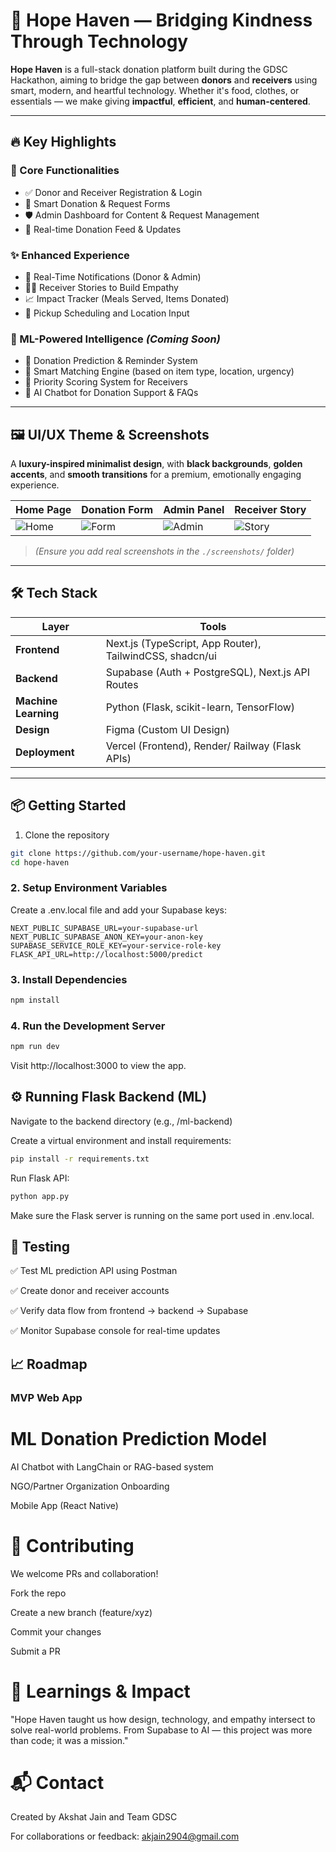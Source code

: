 # 🌟 Hope Haven — Bridging Kindness Through Technology

**Hope Haven** is a full-stack donation platform built during the GDSC Hackathon, aiming to bridge the gap between **donors** and **receivers** using smart, modern, and heartful technology. Whether it's food, clothes, or essentials — we make giving **impactful**, **efficient**, and **human-centered**.

---

## 🔥 Key Highlights

### 🧩 Core Functionalities
- ✅ Donor and Receiver Registration & Login
- 🎯 Smart Donation & Request Forms
- 🛡️ Admin Dashboard for Content & Request Management
- 📡 Real-time Donation Feed & Updates

### ✨ Enhanced Experience
- 🔔 Real-Time Notifications (Donor & Admin)
- 🧍‍♀️ Receiver Stories to Build Empathy
- 📈 Impact Tracker (Meals Served, Items Donated)
- 🚚 Pickup Scheduling and Location Input

### 🤖 ML-Powered Intelligence *(Coming Soon)*
- 📅 Donation Prediction & Reminder System
- 🧠 Smart Matching Engine (based on item type, location, urgency)
- 🥇 Priority Scoring System for Receivers
- 💬 AI Chatbot for Donation Support & FAQs

---

## 🖼️ UI/UX Theme & Screenshots

A **luxury-inspired minimalist design**, with **black backgrounds**, **golden accents**, and **smooth transitions** for a premium, emotionally engaging experience.

| Home Page | Donation Form | Admin Panel | Receiver Story |
|----------|----------------|--------------|----------------|
| ![Home](./screenshots/home.png) | ![Form](./screenshots/form.png) | ![Admin](./screenshots/admin.png) | ![Story](./screenshots/story.png) |

> *(Ensure you add real screenshots in the `./screenshots/` folder)*

---

## 🛠️ Tech Stack

| Layer | Tools |
|-------|-------|
| **Frontend** | Next.js (TypeScript, App Router), TailwindCSS, shadcn/ui |
| **Backend** | Supabase (Auth + PostgreSQL), Next.js API Routes |
| **Machine Learning** | Python (Flask, scikit-learn, TensorFlow) |
| **Design** | Figma (Custom UI Design) |
| **Deployment** | Vercel (Frontend), Render/ Railway (Flask APIs) |

---

## 📦 Getting Started

1. Clone the repository

```bash
git clone https://github.com/your-username/hope-haven.git
cd hope-haven
```
### 2. Setup Environment Variables
Create a .env.local file and add your Supabase keys:

```env
NEXT_PUBLIC_SUPABASE_URL=your-supabase-url
NEXT_PUBLIC_SUPABASE_ANON_KEY=your-anon-key
SUPABASE_SERVICE_ROLE_KEY=your-service-role-key
FLASK_API_URL=http://localhost:5000/predict
```
### 3. Install Dependencies
```bash
npm install
```
### 4. Run the Development Server
```bash
npm run dev
```
Visit http://localhost:3000 to view the app.

## ⚙️ Running Flask Backend (ML)
Navigate to the backend directory (e.g., /ml-backend)

Create a virtual environment and install requirements:

```bash
pip install -r requirements.txt
```
Run Flask API:

```bash
python app.py
```
Make sure the Flask server is running on the same port used in .env.local.

## 🧪 Testing
✅ Test ML prediction API using Postman

✅ Create donor and receiver accounts

✅ Verify data flow from frontend → backend → Supabase

✅ Monitor Supabase console for real-time updates

## 📈 Roadmap
### MVP Web App

 # ML Donation Prediction Model

 AI Chatbot with LangChain or RAG-based system

 NGO/Partner Organization Onboarding

 Mobile App (React Native)

# 🤝 Contributing
We welcome PRs and collaboration!

Fork the repo

Create a new branch (feature/xyz)

Commit your changes

Submit a PR

# 🧠 Learnings & Impact
"Hope Haven taught us how design, technology, and empathy intersect to solve real-world problems. From Supabase to AI — this project was more than code; it was a mission."

# 📬 Contact
Created by Akshat Jain and Team GDSC

For collaborations or feedback: akjain2904@gmail.com

